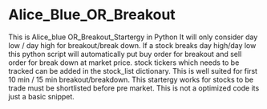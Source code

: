 # Alice_Blue_OR_Breakout
This is Alice_blue OR_Breakout_Startergy in Python
It will only consider day low / day high for breakout/break down.
If a stock breaks day high/day low this python script will automatically put buy order for breakout and sell order for break down at market price.
stock tickers which needs to be tracked can be added in the stock_list dictionary.
This is well suited for first 10 min / 15 min breakout/breakdown.
This startergy works for stocks to be trade must be shortlisted before pre market.
This is not a optimized code its just a basic snippet. 
